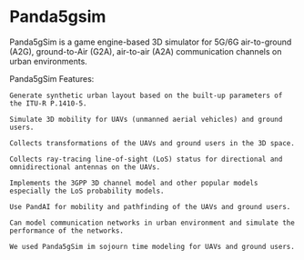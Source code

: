 # Panda5gsim
Panda5gSim is a game engine-based 3D simulator for 5G/6G air-to-ground (A2G), ground-to-Air (G2A), air-to-air (A2A) communication channels on urban environments. 

Panda5gSim Features:

    Generate synthetic urban layout based on the built-up parameters of the ITU-R P.1410-5.

    Simulate 3D mobility for UAVs (unmanned aerial vehicles) and ground users.

    Collects transformations of the UAVs and ground users in the 3D space.

    Collects ray-tracing line-of-sight (LoS) status for directional and omnidirectional antennas on the UAVs.

    Implements the 3GPP 3D channel model and other popular models especially the LoS probability models.

    Use PandAI for mobility and pathfinding of the UAVs and ground users.

    Can model communication networks in urban environment and simulate the performance of the networks.

    We used Panda5gSim im sojourn time modeling for UAVs and ground users.

    


